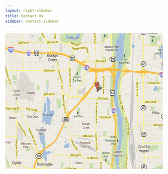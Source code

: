 ```yaml
---
layout: right-sidebar
title: Contact Us
sidebar: contact-sidebar
---
```


<a href="http://maps.google.com/maps?q=Korean+Presbyterian+Church,+5840+Humboldt+Ave,+Minneapolis,+MN+55430-2690&amp;hl=en&amp;ll=45.060912,-93.298817&amp;spn=0.091547,0.164967&amp;sll=44.840127,-93.436987&amp;sspn=0.011487,0.020621&amp;z=13"><img src="/uploads/2011/08/map.png" alt="" title="map" width="701" height="433" class="alignnone size-full wp-image-116" /></a>